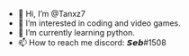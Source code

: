 - 👋 Hi, I’m @Tanxz7
- 👀 I’m interested in coding and video games.
- 🌱 I’m currently learning python.
- 📫 How to reach me discord: 𝙎𝙚𝙗#1508

<!---
Tanxz7/Tanxz7 is a ✨ special ✨ repository because its `README.md` (this file) appears on your GitHub profile.
You can click the Preview link to take a look at your changes.
--->
